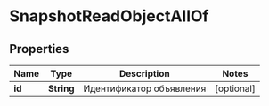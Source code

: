 

# SnapshotReadObjectAllOf


## Properties

| Name | Type | Description | Notes |
|------------ | ------------- | ------------- | -------------|
|**id** | **String** | Идентификатор объявления |  [optional] |



